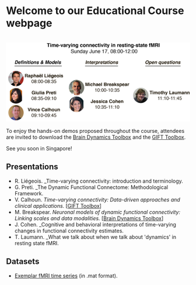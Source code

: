 # Welcome to our Educational Course webpage
&nbsp;
![Course Overview](/docs/overview.png)

To enjoy the hands-on demos proposed throughout the course, attendees are invited to download the [Brain Dynamics Toolbox](http://www.bdtoolbox.org/) and the [GIFT Toolbox](http://mialab.mrn.org/software/gift/).

See you soon in Singapore!

## Presentations

* R. Liégeois. _Time-varying connectivity: introduction and terminology.
* G. Preti. _The Dynamic Functional Connectome: Methodological Framework.
* V. Calhoun. _Time-varying connectivity: Data-driven approaches and clinical applications._ [[GIFT Toolbox](http://mialab.mrn.org/software/gift/)]
* M. Breakspear. _Neuronal models of dynamic functional connectivity: Linking scales and data modalities._ [[Brain Dynamics Toolbox](http://www.bdtoolbox.org/)]
* J. Cohen. _Cognitive and behavioral interpretations of time-varying changes in functional connectivity estimates.
* T. Laumann. _What we talk about when we talk about 'dynamics' in resting state fMRI.


## Datasets

* [Exemplar fMRI time series](/docs/fMRI_example.zip) (in .mat format).